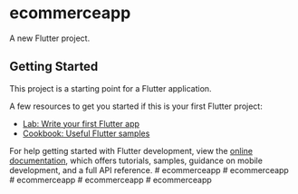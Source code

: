 # ecommerceapp

A new Flutter project.

## Getting Started

This project is a starting point for a Flutter application.

A few resources to get you started if this is your first Flutter project:

- [Lab: Write your first Flutter app](https://docs.flutter.dev/get-started/codelab)
- [Cookbook: Useful Flutter samples](https://docs.flutter.dev/cookbook)

For help getting started with Flutter development, view the
[online documentation](https://docs.flutter.dev/), which offers tutorials,
samples, guidance on mobile development, and a full API reference.
#   e c o m m e r c e a p p  
 #   e c o m m e r c e a p p  
 #   e c o m m e r c e a p p  
 #   e c o m m e r c e a p p  
 #   e c o m m e r c e a p p  
 